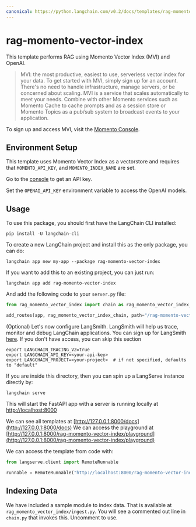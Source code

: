 ```yaml
---
canonical: https://python.langchain.com/v0.2/docs/templates/rag-momento-vector-index/
---
```


# rag-momento-vector-index

This template performs RAG using Momento Vector Index (MVI) and OpenAI.

> MVI: the most productive, easiest to use, serverless vector index for your data. To get started with MVI, simply sign up for an account. There's no need to handle infrastructure, manage servers, or be concerned about scaling. MVI is a service that scales automatically to meet your needs. Combine with other Momento services such as Momento Cache to cache prompts and as a session store or Momento Topics as a pub/sub system to broadcast events to your application.

To sign up and access MVI, visit the [Momento Console](https://console.gomomento.com/).

## Environment Setup

This template uses Momento Vector Index as a vectorstore and requires that `MOMENTO_API_KEY`, and `MOMENTO_INDEX_NAME` are set.

Go to the [console](https://console.gomomento.com/) to get an API key.

Set the `OPENAI_API_KEY` environment variable to access the OpenAI models.

## Usage

To use this package, you should first have the LangChain CLI installed:

```shell
pip install -U langchain-cli
```

To create a new LangChain project and install this as the only package, you can do:

```shell
langchain app new my-app --package rag-momento-vector-index
```

If you want to add this to an existing project, you can just run:

```shell
langchain app add rag-momento-vector-index
```

And add the following code to your `server.py` file:

```python
from rag_momento_vector_index import chain as rag_momento_vector_index_chain

add_routes(app, rag_momento_vector_index_chain, path="/rag-momento-vector-index")
```

(Optional) Let's now configure LangSmith.
LangSmith will help us trace, monitor and debug LangChain applications.
You can sign up for LangSmith [here](https://smith.langchain.com/).
If you don't have access, you can skip this section

```shell
export LANGCHAIN_TRACING_V2=true
export LANGCHAIN_API_KEY=<your-api-key>
export LANGCHAIN_PROJECT=<your-project>  # if not specified, defaults to "default"
```

If you are inside this directory, then you can spin up a LangServe instance directly by:

```shell
langchain serve
```

This will start the FastAPI app with a server is running locally at
[http://localhost:8000](http://localhost:8000)

We can see all templates at [http://127.0.0.1:8000/docs](http://127.0.0.1:8000/docs)
We can access the playground at [http://127.0.0.1:8000/rag-momento-vector-index/playground](http://127.0.0.1:8000/rag-momento-vector-index/playground)

We can access the template from code with:

```python
from langserve.client import RemoteRunnable

runnable = RemoteRunnable("http://localhost:8000/rag-momento-vector-index")
```

## Indexing Data

We have included a sample module to index data. That is available at `rag_momento_vector_index/ingest.py`. You will see a commented out line in `chain.py` that invokes this. Uncomment to use.